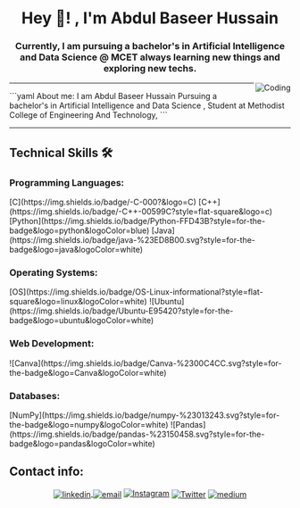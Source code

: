 <h1  align="center"> Hey 👋! , I'm Abdul Baseer Hussain</h1>
<h3 align="center"> Currently, I am pursuing a bachelor's in Artificial Intelligence and Data Science @ MCET 
always learning new things and exploring new techs.</h3>
<img align="right" alt="Coding" Widtht="400" src="https://i.giphy.com/media/qgQUggAC3Pfv687qPC/giphy.webp" >
<hr/>
```yaml
About me:
I am Abdul Baseer Hussain
Pursuing a bachelor's in Artificial Intelligence and Data Science ,
Student at Methodist College of Engineering And Technology,
```
<br>
<hr/>
<h2> Technical Skills 🛠 </h2>
<h3 align="left">Programming Languages:</h3>
[C](https://img.shields.io/badge/-C-000?&logo=C)
[C++](https://img.shields.io/badge/-C++-00599C?style=flat-square&logo=c)
[Python](https://img.shields.io/badge/Python-FFD43B?style=for-the-badge&logo=python&logoColor=blue)
[Java](https://img.shields.io/badge/java-%23ED8B00.svg?style=for-the-badge&logo=java&logoColor=white)
<h3 align="left">Operating Systems:</h3>
[OS](https://img.shields.io/badge/OS-Linux-informational?style=flat-square&logo=linux&logoColor=white) ![Ubuntu](https://img.shields.io/badge/Ubuntu-E95420?style=for-the-badge&logo=ubuntu&logoColor=white)
<h3 align="left">Web Development:</h3>
![Canva](https://img.shields.io/badge/Canva-%2300C4CC.svg?style=for-the-badge&logo=Canva&logoColor=white)
<h3 align="left">Databases:</h3>
[NumPy](https://img.shields.io/badge/numpy-%23013243.svg?style=for-the-badge&logo=numpy&logoColor=white) ![Pandas](https://img.shields.io/badge/pandas-%23150458.svg?style=for-the-badge&logo=pandas&logoColor=white)
<h2> Contact info: </h2>
<p align="center">
  <a href="https://www.linkedin.com/in/abdul-baseer-hussain-2b5a06235/"><img align="center" src="https://img.icons8.com/color/96/000000/linkedin.png"    alt="linkedin"/> </a>
    <a href="mailto:baseerhussain44@gmail.com"><img align="center" src="https://img.icons8.com/color/96/000000/gmail.png" alt="email"/></a>
   <a href="https://www.instagram.com/camsviewx/"><img align="centre" src="hhttps://upload.wikimedia.org/wikipedia/commons/thumb/5/58/Instagram-Icon.png/1200px-Instagram-Icon.pngttps://raw.githubusercontent.com/rahuldkjain/github-profile-readme-generator/master/src/images/icons/Social/instagram.svg" alt="Instagram"></a>
   <a href="https://twitter.com/baseer07318957" target="_blank"><img align="center" src="https://img.icons8.com/color/96/000000/twitter.png" alt="Twitter"></a>
   <a href="https://medium.com/@baseerhussain44"><img align="center" src="https://img.icons8.com/color/96/000000/medium-logo.png" alt="medium"/></a>
